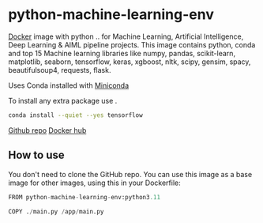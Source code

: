 # python-machine-learning-env

[Docker](https://hub.docker.com/r/dev010/python-machine-learning-env) image with python .. for Machine Learning, Artificial Intelligence, Deep Learning & AIML pipeline projects. This image contains python, conda and top 15 Machine learning libraries like numpy, pandas, scikit-learn, matplotlib, seaborn, tensorflow, keras, xgboost, nltk, scipy, gensim, spacy, beautifulsoup4, requests, flask.

Uses Conda installed with [Miniconda](https://hub.docker.com/r/continuumio/miniconda3)

To install any extra package use .

```bash
conda install --quiet --yes tensorflow
```


[Github repo](https://pip.pypa.io/en/stable/)
[Docker hub](https://github.com/nikhilk001/python-machine-learning-env)

## How to use

You don't need to clone the GitHub repo. You can use this image as a base image for other images, using this in your Dockerfile:

```python
FROM python-machine-learning-env:python3.11

COPY ./main.py /app/main.py
